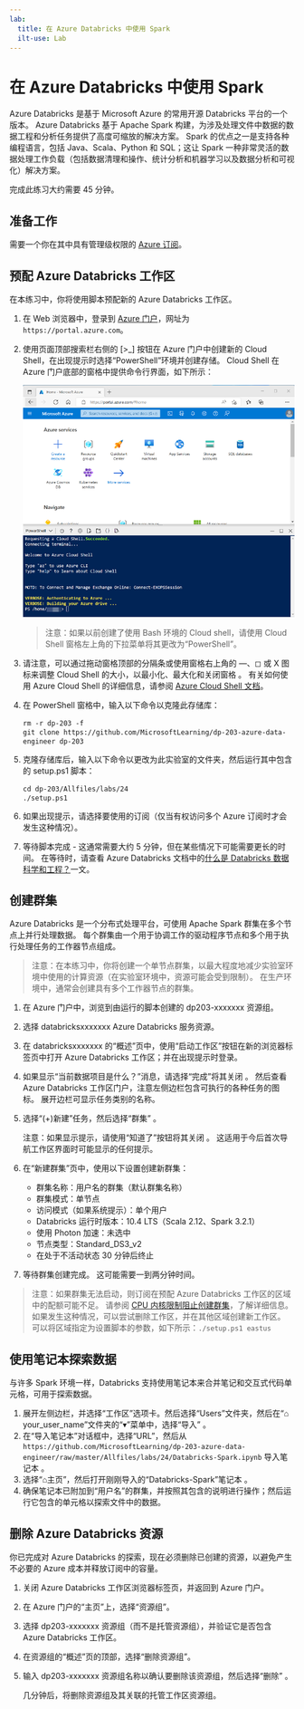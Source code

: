```yaml
---
lab:
  title: 在 Azure Databricks 中使用 Spark
  ilt-use: Lab
---
```


# 在 Azure Databricks 中使用 Spark

Azure Databricks 是基于 Microsoft Azure 的常用开源 Databricks 平台的一个版本。 Azure Databricks 基于 Apache Spark 构建，为涉及处理文件中数据的数据工程和分析任务提供了高度可缩放的解决方案。 Spark 的优点之一是支持各种编程语言，包括 Java、Scala、Python 和 SQL；这让 Spark 一种非常灵活的数据处理工作负载（包括数据清理和操作、统计分析和机器学习以及数据分析和可视化）解决方案。

完成此练习大约需要 45 分钟。

## 准备工作

需要一个你在其中具有管理级权限的 [Azure 订阅](https://azure.microsoft.com/free)。

## 预配 Azure Databricks 工作区

在本练习中，你将使用脚本预配新的 Azure Databricks 工作区。

1. 在 Web 浏览器中，登录到 [Azure 门户](https://portal.azure.com)，网址为 `https://portal.azure.com`。
2. 使用页面顶部搜索栏右侧的 [\>_] 按钮在 Azure 门户中创建新的 Cloud Shell，在出现提示时选择“PowerShell”环境并创建存储。 Cloud Shell 在 Azure 门户底部的窗格中提供命令行界面，如下所示：

    ![具有 Cloud Shell 窗格的 Azure 门户](./images/cloud-shell.png)

    > 注意：如果以前创建了使用 Bash 环境的 Cloud shell，请使用 Cloud Shell 窗格左上角的下拉菜单将其更改为“PowerShell”。

3. 请注意，可以通过拖动窗格顶部的分隔条或使用窗格右上角的 &#8212;、&#9723; 或 X 图标来调整 Cloud Shell 的大小，以最小化、最大化和关闭窗格  。 有关如何使用 Azure Cloud Shell 的详细信息，请参阅 [Azure Cloud Shell 文档](https://docs.microsoft.com/azure/cloud-shell/overview)。

4. 在 PowerShell 窗格中，输入以下命令以克隆此存储库：

    ```
    rm -r dp-203 -f
    git clone https://github.com/MicrosoftLearning/dp-203-azure-data-engineer dp-203
    ```

5. 克隆存储库后，输入以下命令以更改为此实验室的文件夹，然后运行其中包含的 setup.ps1 脚本：

    ```
    cd dp-203/Allfiles/labs/24
    ./setup.ps1
    ```

6. 如果出现提示，请选择要使用的订阅（仅当有权访问多个 Azure 订阅时才会发生这种情况）。

7. 等待脚本完成 - 这通常需要大约 5 分钟，但在某些情况下可能需要更长的时间。 在等待时，请查看 Azure Databricks 文档中的[什么是 Databricks 数据科学和工程？](https://docs.microsoft.com/azure/databricks/scenarios/what-is-azure-databricks-ws)一文。

## 创建群集

Azure Databricks 是一个分布式处理平台，可使用 Apache Spark 群集在多个节点上并行处理数据。 每个群集由一个用于协调工作的驱动程序节点和多个用于执行处理任务的工作器节点组成。

> 注意：在本练习中，你将创建一个单节点群集，以最大程度地减少实验室环境中使用的计算资源（在实验室环境中，资源可能会受到限制）。 在生产环境中，通常会创建具有多个工作器节点的群集。

1. 在 Azure 门户中，浏览到由运行的脚本创建的 dp203-xxxxxxx 资源组。
2. 选择 databricksxxxxxxx Azure Databricks 服务资源。
3. 在 databricksxxxxxxx 的“概述”页中，使用“启动工作区”按钮在新的浏览器标签页中打开 Azure Databricks 工作区；并在出现提示时登录。
4. 如果显示“当前数据项目是什么？”消息，请选择“完成”将其关闭 。 然后查看 Azure Databricks 工作区门户，注意左侧边栏包含可执行的各种任务的图标。 展开边栏可显示任务类别的名称。
5. 选择“(+)新建”任务，然后选择“群集” 。

    注意：如果显示提示，请使用“知道了”按钮将其关闭 。 这适用于今后首次导航工作区界面时可能显示的任何提示。

6. 在“新建群集”页中，使用以下设置创建新群集：
    - 群集名称：用户名的群集（默认群集名称）
    - 群集模式：单节点
    - 访问模式（如果系统提示）：单个用户
    - Databricks 运行时版本：10.4 LTS（Scala 2.12、Spark 3.2.1）
    - 使用 Photon 加速：未选中
    - 节点类型：Standard_DS3_v2
    - 在处于不活动状态 30 分钟后终止

7. 等待群集创建完成。 这可能需要一到两分钟时间。

> 注意：如果群集无法启动，则订阅在预配 Azure Databricks 工作区的区域中的配额可能不足。 请参阅 [CPU 内核限制阻止创建群集](https://docs.microsoft.com/azure/databricks/kb/clusters/azure-core-limit)，了解详细信息。 如果发生这种情况，可以尝试删除工作区，并在其他区域创建新工作区。 可以将区域指定为设置脚本的参数，如下所示：`./setup.ps1 eastus`

## 使用笔记本探索数据

与许多 Spark 环境一样，Databricks 支持使用笔记本来合并笔记和交互式代码单元格，可用于探索数据。

1. 展开左侧边栏，并选择“工作区”选项卡。然后选择“Users”文件夹，然后在“&#8962; your_user_name”文件夹的“&#9662;”菜单中，选择“导入”    。
2. 在“导入笔记本”对话框中，选择“URL”，然后从 `https://github.com/MicrosoftLearning/dp-203-azure-data-engineer/raw/master/Allfiles/labs/24/Databricks-Spark.ipynb` 导入笔记本 。
3. 选择“&#8962;主页”，然后打开刚刚导入的“Databricks-Spark”笔记本 。
4. 确保笔记本已附加到“用户名”的群集，并按照其包含的说明进行操作；然后运行它包含的单元格以探索文件中的数据。

## 删除 Azure Databricks 资源

你已完成对 Azure Databricks 的探索，现在必须删除已创建的资源，以避免产生不必要的 Azure 成本并释放订阅中的容量。

1. 关闭 Azure Databricks 工作区浏览器标签页，并返回到 Azure 门户。
2. 在 Azure 门户的“主页”上，选择“资源组”。
3. 选择 dp203-xxxxxxx 资源组（而不是托管资源组），并验证它是否包含 Azure Databricks 工作区。
4. 在资源组的“概述”页的顶部，选择“删除资源组”。
5. 输入 dp203-xxxxxxx 资源组名称以确认要删除该资源组，然后选择“删除” 。

    几分钟后，将删除资源组及其关联的托管工作区资源组。
